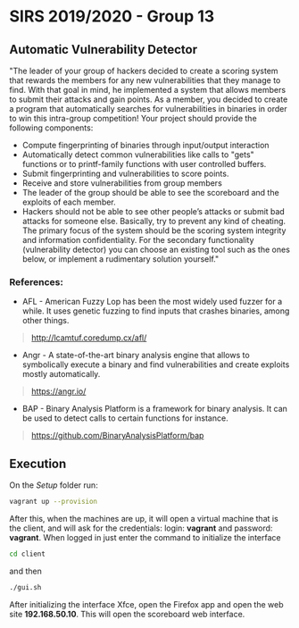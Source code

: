 # SIRS 2019/2020 - Group 13

## Automatic Vulnerability Detector
"The leader of your group of hackers decided to create a scoring system that rewards the
members for any new vulnerabilities that they manage to find. With that goal in mind, he
implemented a system that allows members to submit their attacks and gain points.
As a member, you decided to create a program that automatically searches for
vulnerabilities in binaries in order to win this intra-group competition!
Your project should provide the following components:
* Compute fingerprinting of binaries through input/output interaction
* Automatically detect common vulnerabilities like calls to "gets" functions or to
printf-family functions with user controlled buffers.
* Submit fingerprinting and vulnerabilities to score points.
* Receive and store vulnerabilities from group members
* The leader of the group should be able to see the scoreboard and the exploits of
each member.
* Hackers should not be able to see other people’s attacks or submit bad attacks for
someone else. Basically, try to prevent any kind of cheating.
The primary focus of the system should be the scoring system integrity and information
confidentiality.
For the secondary functionality (vulnerability detector) you can choose an existing tool
such as the ones below, or implement a rudimentary solution yourself."
### References:
* AFL - American Fuzzy Lop has been the most widely used fuzzer for a while. It uses genetic fuzzing
to find inputs that crashes binaries, among other things.
> http://lcamtuf.coredump.cx/afl/
* Angr - A state-of-the-art binary analysis engine that allows to symbolically execute a binary and find
vulnerabilities and create exploits mostly automatically.
> https://angr.io/
* BAP - Binary Analysis Platform is a framework for binary analysis. It can be used to detect calls to
certain functions for instance.
> https://github.com/BinaryAnalysisPlatform/bap

## Execution
On the *Setup* folder run:
```bash
vagrant up --provision
```

After this, when the machines are up, it will open a virtual machine that is the client, and will ask for the credentials:
login: **vagrant** and password: **vagrant**.
When logged in just enter the command to initialize the interface
```bash
cd client
```
and then
```bash
./gui.sh
```

After initializing the interface Xfce, open the Firefox app and open the web site **192.168.50.10**. This will open the scoreboard web interface.